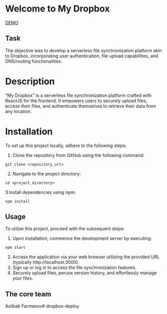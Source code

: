 # Welcome to My Dropbox 
[DEMO](https://farmanovs-dropbox.netlify.app/)
## Task
The objective was to develop a serverless file synchronization platform akin to Dropbox, incorporating user authentication, file upload capabilities, and DNS/routing functionalities.

# Description
"My Dropbox" is a serverless file synchronization platform crafted with ReactJS for the frontend. It empowers users to securely upload files, access their files, and authenticate themselves to retrieve their data from any location.

# Installation
To set up this project locally, adhere to the following steps:

1. Clone the repository from GitHub using the following command:
```
git clone <repository_url>
```

2. Navigate to the project directory:
```
cd <project_directory>
```

3.Install dependencies using npm:
```
npm install
```

## Usage
To utilize this project, proceed with the subsequent steps:

1. Upon installation, commence the development server by executing:

```
npm start
```
2. Access the application via your web browser utilizing the provided URL (typically http://localhost:3000).
3. Sign up or log in to access the file synchronization features.
4. Securely upload files, peruse version history, and effortlessly manage your files.

## The core team
Asilbek Farmanov#   d r o p b o x - d e p l o y  
 